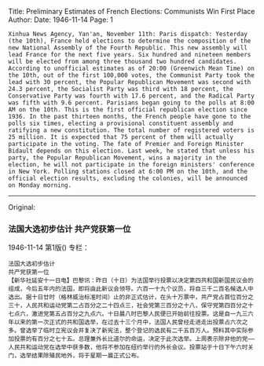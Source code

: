 Title: Preliminary Estimates of French Elections: Communists Win First Place
Author:
Date: 1946-11-14
Page: 1

    Xinhua News Agency, Yan'an, November 11th: Paris dispatch: Yesterday (the 10th), France held elections to determine the composition of the new National Assembly of the Fourth Republic. This new assembly will lead France for the next five years. Six hundred and nineteen members will be elected from among three thousand two hundred candidates. According to unofficial estimates as of 20:00 (Greenwich Mean Time) on the 10th, out of the first 100,000 votes, the Communist Party took the lead with 30 percent, the Popular Republican Movement was second with 24.3 percent, the Socialist Party was third with 18 percent, the Conservative Party was fourth with 17.6 percent, and the Radical Party was fifth with 9.6 percent. Parisians began going to the polls at 8:00 AM on the 10th. This is the first official republican election since 1936. In the past thirteen months, the French people have gone to the polls six times, electing a provisional constituent assembly and ratifying a new constitution. The total number of registered voters is 25 million. It is expected that 75 percent of them will actually participate in the voting. The fate of Premier and Foreign Minister Bidault depends on this election. Last week, he stated that unless his party, the Popular Republican Movement, wins a majority in the election, he will not participate in the foreign ministers' conference in New York. Polling stations closed at 6:00 PM on the 10th, and the official election results, excluding the colonies, will be announced on Monday morning.



<hr /> 

Original: 


### 法国大选初步估计  共产党获第一位

1946-11-14
第1版()
专栏：

    法国大选初步估计
    共产党获第一位
    【新华社延安十一日电】巴黎讯：昨日（十日）为法国举行投票以决定第四共和国新国民议会的组成，今后五年内的法国，即将由此新议会领导。六百一十九个议员，将自三千二百名候选人中选出。据十日廿时（格林威治标准时间）止的非正式估计，在头十万票中，共产党占首位百分之三十，人民共和运动党第二占百分之二十四点三，社会党第三百分之十八，保守党第四百分之十七点六，激进党第五占百分之九点六。十日晨八时巴黎人民便已开始前往投票。这是自一九三六年以来的第一次正式的共和国选举，在过去十三个月中，法国人民曾经走进走出投票占六次之多。曾选举了临时立宪议会并复决了新宪法，整个登记的选民有二千五百万人。预料其中实际参加投票的有百分之七十五。总理兼外长比道尔的命运，决定于此次选举。上周表示除非他的党——人民共和运动党在选举中获多数，他将不参加在纽约举行的外长会议。投票站于十日下午六时关门，选举结果除殖民地外，将于星期一晨正式公布。
